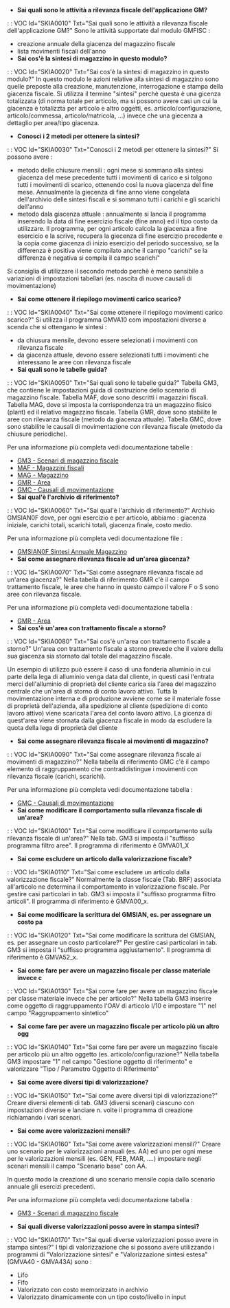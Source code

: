 - **Sai quali sono le attività a rilevanza fiscale dell'applicazione GM?**

 :  : VOC Id="SKIA0010" Txt="Sai quali sono le attività a rilevanza fiscale dell'applicazione GM?"
Sono le attività supportate dal modulo GMFISC : 
- creazione annuale della giacenza del magazzino fiscale
- lista movimenti fiscali dell'anno
- **Sai cos'è la sintesi di magazzino in questo modulo?**

 :  : VOC Id="SKIA0020" Txt="Sai cos'è la sintesi di magazzino in questo modulo?"
In questo modulo le azioni relative alla sintesi di magazzino sono quelle preposte alla creazione, manutenzione, interrogazione e stampa della giacenza fiscale.
Si utilizza il termine "sintesi" perchè questa è una gicenza totalizzata (di norma totale per articolo, ma si possono avere casi un cui la giacenza è totalizzta per articolo e altro oggetti, es. articolo/configurazione, articolo/commessa, articolo/matricola, ...) invece che una giecenza a dettaglio per area/tipo giacenza.
- **Conosci i 2 metodi per ottenere la sintesi?**

 :  : VOC Id="SKIA0030" Txt="Conosci i 2 metodi per ottenere la sintesi?"
Si possono avere : 
- metodo delle chiusure mensili :  ogni mese si sommano alla sintesi giacenza del mese precedente tutti i movimenti di carico e si tolgono tutti i movimenti di scarico, ottenendo così la nuova giacenza del fine mese. Annualmente la giecenza di fine anno viene congelata dell'archivio delle sintesi fiscali e si sommano tutti i carichi e gli scarichi dell'anno
- metodo dala giacenza attuale :  annualmente si lancia il programma inserendo la data di fine esercizio fiscale (fine anno) ed il tipo costo da utilizzare. Il programma, per ogni articolo calcola la giacenza a fine esercicio e la scrive, recupera la giecenza di fine esercizio precedente e la copia come giacenza di inizio esercizio del periodo successivo, se la differenza è positiva viene compilato anche il campo "carichi" se la differenza è negativa si compila il campo scarichi"

Si consiglia di utilizzare il secondo metodo perchè è meno sensibile a variazioni di impostazioni tabellari (es. nascita di nuove causali di movimentazione)
- **Sai come ottenere il riepilogo movimenti carico scarico?**

 :  : VOC Id="SKIA0040" Txt="Sai come ottenere il riepilogo movimenti carico scarico?"
Si utilizza il programma GMVA10 com impostazioni diverse a scenda che si ottengano le sintesi : 
- da chiusura mensile, devono essere selezionati i movimenti con rilevanza fiscale
- da giacenza attuale, devono essere selezionati tutti i movimenti che interessano le aree con rilevanza fiscale
- **Sai quali sono le tabelle guida?**

 :  : VOC Id="SKIA0050" Txt="Sai quali sono le tabelle guida?"
Tabella GM3, che contiene le impostazioni guida di costruzione dello scenario di magazzino fiscale.
Tabella MAF, dove sono descritti i magazzini fiscali.
Tabella MAG, dove si imposta la corrispondenza tra un magazzino fisico (plant) ed il relativo magazzino fiscale.
Tabella GMR, dove sono stabilite le aree con rilevanza fiscale (metodo da giacenza attuale).
Tabella GMC, dove sono stabilite le causali di movimentazione con rilevanza fiscale (metodo da chiusure periodiche).

Per una informazione più completa vedi documentazione tabelle : 
- [GM3 - Scenari di magazzino fiscale](Sorgenti/OG/TA/TA_GM3)
- [MAF - Magazzini fiscali](Sorgenti/OG/TA/TA_MAF)
- [MAG - Magazzino](Sorgenti/OG/TA/TA_MAG)
- [GMR - Area](Sorgenti/OG/TA/TA_GMR)
- [GMC - Causali di movimentazione](Sorgenti/OG/TA/TA_GMC)
- **Sai qual'è l'archivio di riferimento?**

 :  : VOC Id="SKIA0060" Txt="Sai qual'è l'archivio di riferimento?"
Archivio GMSIAN0F dove, per ogni esercizio e per articolo, abbiamo :  giacenza iniziale, carichi totali, scarichi totali, giacenza finale, costo medio.

Per una informazione più completa vedi documentazione file : 
- [GMSIAN0F Sintesi Annuale Magazzino](Sorgenti/OJ/FILE/F_GMSIAN0F)
- **Sai come assegnare rilevanza fiscale ad un'area giacenza?**

 :  : VOC Id="SKIA0070" Txt="Sai come assegnare rilevanza fiscale ad un'area giacenza?"
Nella tabella di riferimento GMR c'è il campo trattamento fiscale, le aree che hanno in questo campo il valore F o S sono aree con rilevanza fiscale.

Per una informazione più completa vedi documentazione tabella : 
- [GMR - Area](Sorgenti/OG/TA/TA_GMR)
- **Sai cos'è un'area con trattamento fiscale a storno?**

 :  : VOC Id="SKIA0080" Txt="Sai cos'è un'area con trattamento fiscale a storno?"
Un'area con trattamento fiscale a storno prevede che il valore della sua giacenza sia stornato dal totale del magazzino fiscale.

Un esempio di utilizzo può essere il caso di una fonderia alluminio in cui parte della lega di alluminio venga data dal cliente, in questi casi l'entrata merci dell'alluminio di proprietà del cliente carica sia l'area del magazzino centrale che un'area di storno di conto lavoro attivo. Tutta la movimentazione interna e di produzione avviene come se il materiale fosse di proprietà dell'azienda, alla spedizione al cliente (spedizione di conto lavoro attivo) viene scaricata l'area del conto lavoro attivo.
La gicenza di quest'area viene stornata dalla giacenza fiscale in modo da escludere la quota della lega di proprietà del cliente
- **Sai come assegnare rilevanza fiscale ai movimenti di magazzino?**

 :  : VOC Id="SKIA0090" Txt="Sai come assegnare rilevanza fiscale ai movimenti di magazzino?"
Nella tabella di riferimento GMC c'è il campo elemento di raggruppamento che contraddistingue i movimenti con rilevanza fiscale (carichi, scarichi).

Per una informazione più completa vedi documentazione tabella : 
- [GMC - Causali di movimentazione](Sorgenti/OG/TA/TA_GMC)
- **Sai come modificare il comportamento sulla rilevanza fiscale di un'area?**

 :  : VOC Id="SKIA0100" Txt="Sai come modificare il comportamento sulla rilevanza fiscale di un'area?"
Nella tab. GM3 si imposta il "suffisso programma filtro aree".
Il programma di riferimento è GMVA01_X
- **Sai come escludere un articolo dalla valorizzazione fiscale?**

 :  : VOC Id="SKIA0110" Txt="Sai come escludere un articolo dalla valorizzazione fiscale?"
Normalmente la classe fiscale (Tab. BRF) associata all'articolo ne determina il comportamento in valorizzazione fiscale.
Per gestire casi particolari in tab. GM3 si imposta il "suffisso programma filtro articoli".
Il programma di riferimento è GMVA00_x.
- **Sai come modificare la scrittura del GMSIAN, es. per assegnare un costo pa**

 :  : VOC Id="SKIA0120" Txt="Sai come modificare la scrittura del GMSIAN, es. per assegnare un costo particolare?"
Per gestire casi particolari in tab. GM3 si imposta il "suffisso programma aggiustamento".
Il programma di riferimento è GMVA52_x.
- **Sai come fare per avere un magazzino fiscale per classe materiale invece c**

 :  : VOC Id="SKIA0130" Txt="Sai come fare per avere un magazzino fiscale per classe materiale invece che per articolo?"
Nella tabella GM3 inserire come oggetto di raggruppamento l'OAV di articolo I/10 e impostare "1" nel campo "Raggruppamento sintetico"
- **Sai come fare per avere un magazzino fiscale per articolo più un altro ogg**

 :  : VOC Id="SKIA0140" Txt="Sai come fare per avere un magazzino fiscale per articolo più un altro oggetto (es. articolo/configurazione?"
Nella tabella GM3 impostare "1" nel campo "Gestione oggetto di riferimento" e valorizzare "Tipo / Parametro Oggetto di Riferimento"
- **Sai come avere diversi tipi di valorizzazione?**

 :  : VOC Id="SKIA0150" Txt="Sai come avere diversi tipi di valorizzazione?"
Creare diversi elementi di tab. GM3 (diversi scenari) ciascuno con impostazioni diverse e lanciare n. volte il programma di creazione richiamando i vari scenari.
- **Sai come avere valorizzazioni mensili?**

 :  : VOC Id="SKIA0160" Txt="Sai come avere valorizzazioni mensili?"
Creare uno scenario per le valorizzazioni annuali (es. AA) ed uno per ogni mese per le valorizzazioni mensili (es. GEN, FEB, MAR, ....) impostare negli scenari mensili il campo "Scenario base" con AA.

In questo modo la creazione di uno scenario mensile copia dallo scenario annuale gli esercizi precedenti.


Per una informazione più completa vedi documentazione tabella : 
- [GM3 - Scenari di magazzino fiscale](Sorgenti/OG/TA/TA_GM3)

- **Sai quali diverse valorizzazioni posso avere in stampa sintesi?**

 :  : VOC Id="SKIA0170" Txt="Sai quali diverse valorizzazioni posso avere in stampa sintesi?"
I tipi di valorizzazione che si possono avere utilizzando i programmi di "Valorizzazione sintesi" e "Valorizzazione sintesi estesa" (GMVA40 - GMVA43A) sono : 
* Lifo
* Fifo
* Valorizzato con costo memorizzato in archivio
* Valorizzato dinamicamente con un tipo costo/livello in input
